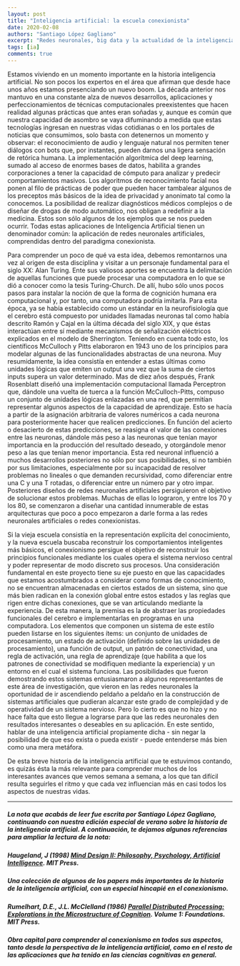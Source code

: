 ```yaml
---
layout: post
title: "Inteligencia artificial: la escuela conexionista"
date: 2020-02-08
authors: "Santiago López Gagliano"
excerpt: "Redes neuronales, big data y la actualidad de la inteligencia artificial"
tags: [ia]
comments: true
---
```

Estamos viviendo en un momento importante en la historia inteligencia artificial. No son pocos los expertos en el área que afirman que desde hace unos años estamos presenciando un nuevo boom. La década anterior nos mantuvo en una constante alza de nuevos desarrollos, aplicaciones y perfeccionamientos de técnicas computacionales preexistentes que hacen realidad algunas prácticas que antes eran soñadas y, aunque es común que nuestra capacidad de asombro se vaya difuminando a medida que estas tecnologías ingresan en nuestras vidas cotidianas o en los portales de noticias que consumimos, solo basta con detenernos un momento y observar: el reconocimiento de audio y lenguaje natural nos permiten tener diálogos con bots que, por instantes, pueden darnos una ligera sensación de retórica humana. La implementación algorítmica del deep learning, sumado al acceso de enormes bases de datos, habilita a grandes corporaciones a tener la capacidad de cómputo para analizar y predecir comportamientos masivos. Los algoritmos de reconocimiento facial nos ponen al filo de prácticas de poder que pueden hacer tambalear algunos de los preceptos más básicos de la idea de privacidad y anonimato tal como la conocemos. La posibilidad de realizar diagnósticos médicos complejos o de diseñar de drogas de modo automático, nos obligan a redefinir a la medicina. Estos son sólo algunos de los ejemplos que se nos pueden ocurrir. Todas estas aplicaciones de Inteligencia Artificial tienen un denominador común: la aplicación de redes neuronales artificiales, comprendidas dentro del paradigma conexionista.

Para comprender un poco de qué va esta idea, debemos remontarnos una vez al origen de esta disciplina y visitar a un personaje fundamental para el siglo XX: Alan Turing. Ente sus valiosos aportes se encuentra la delimitación de aquellas funciones que puede procesar una computadora en lo que se dió a conocer como la tesis Turing-Church. De allí, hubo sólo unos pocos pasos para instalar la noción de que la forma de cognición humana era computacional y, por tanto, una computadora podría imitarla. Para esta época, ya se había establecido como un estándar en la neurofisiología que el cerebro está compuesto por unidades llamadas neuronas tal como había descrito Ramón y Cajal en la última década del siglo XIX, y que éstas interactúan entre sí mediante mecanismos de señalización eléctricos explicados en el modelo de Sherrington. Teniendo en cuenta todo esto, los científicos McCulloch y Pitts elaboraron en 1943 uno de los principios para modelar algunas de las funcionalidades abstractas de una neurona. Muy resumidamente, la idea consistía en entender a estas últimas como unidades lógicas que emiten un output una vez que la suma de ciertos inputs supera un valor determinado. Mas de diez años después, Frank Rosenblatt diseñó una implementación computacional llamada Perceptron que, dándole una vuelta de tuerca a la función McCulloch-Pitts, compuso un conjunto de unidades lógicas enlazadas en una red, que permitían representar algunos aspectos de la capacidad de aprendizaje. Esto se hacía a partir de la asignación arbitraria de valores numéricos a cada neurona para posteriormente hacer que realicen predicciones. En función del acierto o desacierto de estas predicciones, se reasigna el valor de las conexiones entre las neuronas, dándole más peso a las neuronas que tenían mayor importancia en la producción del resultado deseado, y otorgándole menor peso a las que tenían menor importancia. Esta red neuronal influenció a muchos desarrollos posteriores no sólo por sus posibilidades, si no también por sus limitaciones, especialmente  por su incapacidad de resolver problemas no lineales o que demanden recursividad, como diferenciar entre una C y una T rotadas, o diferenciar entre un número par y otro impar. Posteriores diseños de redes neuronales artificiales persiguieron el objetivo de solucionar estos problemas. Muchas de ellas lo lograron, y entre los 70 y los 80, se comenzaron a diseñar una cantidad innumerable de estas arquitecturas que poco a poco empezaron a darle forma a las redes neuronales artificiales o redes conexionistas.

Si la vieja escuela consistía en la representación explícita del conocimiento, y la nueva escuela buscaba reconstruir los comportamientos inteligentes más básicos, el conexionismo persigue el objetivo de reconstruir los principios funcionales mediante los cuales opera el sistema nervioso central y poder representar de modo discreto sus procesos. Una consideración fundamental en este proyecto tiene su eje puesto en que las capacidades que estamos acostumbrados a considerar como formas de conocimiento, no se encuentran almacenadas en ciertos estados de un sistema, sino que más bien radican en la conexión global entre estos estados y las reglas que rigen entre dichas conexiones, que se van articulando mediante la experiencia. De esta manera, la premisa es la de abstraer las propiedades funcionales del cerebro e implementarlas en programas en una computadora. Los elementos que componen un sistema de este estilo pueden listarse en los siguientes ítems: un conjunto de unidades de procesamiento, un estado de activación (definido sobre las unidades de procesamiento), una función de output, un patrón de conectividad, una regla de activación, una regla de aprendizaje (que habilita a que los patrones de conectividad se modifiquen mediante la experiencia) y un entorno en el cual el sistema funciona. Las posibilidades que fueron demostrando estos sistemas entusiasmaron a algunos representantes de este área de investigación, que vieron en las redes neuronales la oportunidad de ir ascendiendo peldaño a peldaño en la construcción de sistemas artificiales que pudieran alcanzar este grado de complejidad y de operatividad de un sistema nervioso. Pero lo cierto es que no hizo y no hace falta que esto llegue a lograrse para que las redes neuronales den resultados interesantes o deseables en su aplicación. En este sentido, hablar de una inteligencia artificial propiamente dicha - sin negar la posibilidad de que eso exista o pueda existir - puede entenderse más bien como una mera metáfora.

De esta breve historia de la inteligencia artificial que te estuvimos contando, es quizás ésta la más relevante para comprender muchos de los interesantes avances que vemos semana a semana, a los que tan difícil resulta seguirles el ritmo y que cada vez influencian más en casi todos los aspectos de nuestras vidas.

---
##### La nota que acabás de leer fue escrita por Santiago López Gagliano, continuando con nuestra edición especial de verano sobre la historia de la inteligencia artificial. A continuación, te dejamos algunas referencias para ampliar la lectura de la nota:


##### Haugeland, J (1998) [Mind Design II: Philosophy, Psychology, Artificial Intelligence](https://mitpress.mit.edu/books/mind-design-ii). MIT Press.

##### Una colección de algunos de los papers más importantes de la historia de la inteligencia artificial, con un especial hincapié en el conexionismo.


##### Rumelhart, D.E., J.L. McClelland (1986) [Parallel Distributed Processing: Explorations in the Microstructure of Cognition](https://dl.acm.org/doi/book/10.5555/104279). Volume 1: Foundations. MIT Press.

##### Obra capital para comprender al conexionismo en todos sus aspectos, tanto desde la perspectiva de la inteligencia artificial, como en el resto de las aplicaciones que ha tenido en las ciencias cognitivas en general.
